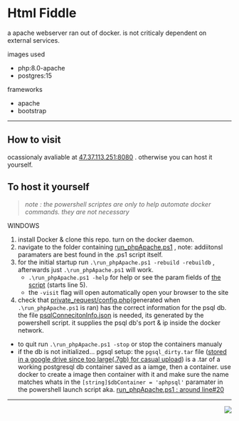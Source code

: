 # Html Fiddle 
a apache webserver ran out of docker. is not criticaly dependent on external services. <br>

images used 
 - php:8.0-apache
 - postgres:15

frameworks
 - apache
 - bootstrap

--- 

## How to visit
ocassionaly avaliable at [47.37.113.251:8080](http://47.37.113.251:8080) . otherwise you can host it yourself.<br>

## To host it yourself 
> *note : the powershell scriptes are only to help automate docker commands. they are not necessary* <br>

WINDOWS
1. install Docker & clone this repo. turn on the docker daemon.
1. navigate to the folder containing [run_phpApache.ps1](https://github.com/Gregification/htmlfiddle/blob/main/run_phpApache.ps1) , note: addiitonsl paramaters are best found in the .ps1 script itself.
1. for the initial startup run ```.\run_phpApache.ps1 -rebuild -rebuildb``` , afterwards just ```.\run_phpApache.ps1``` will work.
    - ```.\run_phpApache.ps1 -help``` for help or see the param fields of [the script](https://github.com/Gregification/htmlfiddle/blob/main/run_phpApache.ps1) (starts line 5).
    - the ```-visit``` flag will open automatically open your browser to the site
1. check that [private_request/config.php](https://github.com/Gregification/htmlfiddle/blob/main/private_request/config.php)(generated when ```.\run_phpApache.ps1``` is ran) has the correct information for the psql db. the file [psqlConnecitonInfo.json](https://github.com/Gregification/htmlfiddle/blob/main/private_request/psqlConnectionInfo.json) is needed, its generated by the powershell script. it supplies the psql db's port & ip inside the docker network.


- to quit run ```.\run_phpApache.ps1 -stop``` or stop the containers manualy
- if the db is not initialized...  pgsql setup: the ```pgsql_dirty.tar``` file ([stored in a google drive since too large(.7gb) for casual upload](https://drive.google.com/drive/folders/1m2hxDKJHhBzIbTAJeKPh1kAFdB16_mnZ?usp=sharing)) is a .tar of a working postgresql db container saved as a iamge, then a container. use docker to create a image then container with it and make sure the name matches whats in the ```[string]$dbContainer = 'aphpsql'``` paramater in the powershell launch script aka. [run_phpApache.ps1 : around line#20](https://github.com/Gregification/htmlfiddle/blob/main/run_phpApache.ps1)
---
<!-- ## noteable
- there is no api. its just a bunch of POST calls back and forth. planning to switch over to one eventually -->
<p align="right"><img src="https://raw.githubusercontent.com/Gregification/htmlfiddle/main/htdocs/favicon.ico"></p>
